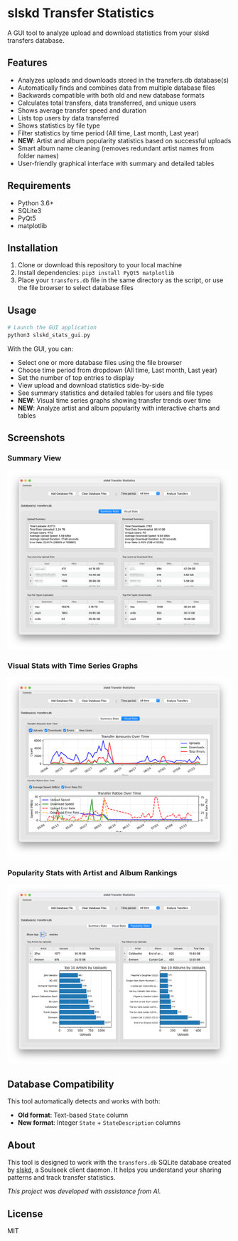 # slskd Transfer Statistics

A GUI tool to analyze upload and download statistics from your slskd transfers database.

## Features

- Analyzes uploads and downloads stored in the transfers.db database(s)
- Automatically finds and combines data from multiple database files
- Backwards compatible with both old and new database formats
- Calculates total transfers, data transferred, and unique users
- Shows average transfer speed and duration
- Lists top users by data transferred
- Shows statistics by file type
- Filter statistics by time period (All time, Last month, Last year)
- **NEW**: Artist and album popularity statistics based on successful uploads
- Smart album name cleaning (removes redundant artist names from folder names)
- User-friendly graphical interface with summary and detailed tables

## Requirements

- Python 3.6+
- SQLite3
- PyQt5
- matplotlib

## Installation

1. Clone or download this repository to your local machine
2. Install dependencies: `pip3 install PyQt5 matplotlib`
3. Place your `transfers.db` file in the same directory as the script, or use the file browser to select database files

## Usage

```bash
# Launch the GUI application
python3 slskd_stats_gui.py
```

With the GUI, you can:
- Select one or more database files using the file browser
- Choose time period from dropdown (All time, Last month, Last year)
- Set the number of top entries to display
- View upload and download statistics side-by-side
- See summary statistics and detailed tables for users and file types
- **NEW**: Visual time series graphs showing transfer trends over time
- **NEW**: Analyze artist and album popularity with interactive charts and tables

## Screenshots

### Summary View
![Summary View](Summary.png)

### Visual Stats with Time Series Graphs
![Visual Stats](Visual.png)

### Popularity Stats with Artist and Album Rankings
![Popularity Stats](Popularity.png)

## Database Compatibility

This tool automatically detects and works with both:
- **Old format**: Text-based `State` column
- **New format**: Integer `State` + `StateDescription` columns

## About

This tool is designed to work with the `transfers.db` SQLite database created by [slskd](https://github.com/slskd/slskd), a Soulseek client daemon. It helps you understand your sharing patterns and track transfer statistics.

*This project was developed with assistance from AI.*

## License

MIT